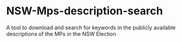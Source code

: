 # NSW-Mps-description-search
A tool to download and search for keywords in the publicly available descriptions of the MPs in the NSW Election

